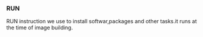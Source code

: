 ### RUN
RUN instruction we use to install softwar,packages and other tasks.it runs at the time of image building.
